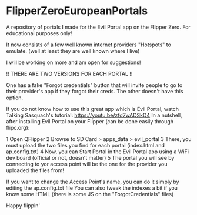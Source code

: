# FlipperZeroEuropeanPortals
A repository of portals I made for the Evil Portal app on the Flipper Zero. For educational purposes only!

It now consists of a few well known internet providers "Hotspots" to emulate. (well at least they are well known where I live)

I will be working on more and am open for suggestions!

!! THERE ARE TWO VERSIONS FOR EACH PORTAL !!

One has a fake "Forgot credentials" button that will invite people to go to their provider's app if they forgot their creds.
The other doesn't have this option.

If you do not know how to use this great app which is Evil Portal, watch Talking Sasquach's tutorial: https://youtu.be/zfd7wADSkD4
In a nutshell, after installing Evil Portal on your Flipper (can be done easily through flipc.org):

1 Open QFlipper
2 Browse to SD Card > apps_data > evil_portal
3 There, you must upload the two files you find for each portal (index.html and ap.config.txt)
4 Now, you can Start Portal in the Evil Portal app using a WiFi dev board (official or not, doesn't matter)
5 The portal you will see by connecting to yor access point will be the one for the provider you uploaded the files from!

If you want to change the Access Point's name, you can do it simply by editing the ap.config.txt file
You can also tweak the indexes a bit if you know some HTML (there is some JS on the "ForgotCredentials" files)

Happy flippin'
